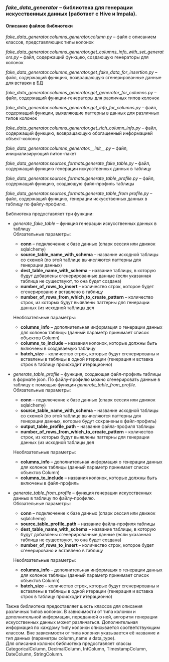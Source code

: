 ### *fake_data_generator* – библиотека для генерации искусственных данных (работает с Hive и Impala).

#### Описание файлов библиотеки

*fake_data_generator.columns_generator.column.py* – файл с описанием классов, представляющих типы колонок

*fake_data_generator.columns_generator.get_columns_info_with_set_generators.py* – файл, содержащий функцию, создающую генераторы для колонок

*fake_data_generator.columns_generator.get_fake_data_for_insertion.py* – файл, содержащий функцию, возвращающую сгенерированные данные для вставки в БД

*fake_data_generator.columns_generator.get_generator_for_columns.py* – файл, содержащий функции-генераторы для различных типов колонок

*fake_data_generator.columns_generator.get_info_for_columns.py* – файл, содержащий функции, выявляющие паттерны в данных для различных типов колонок

*fake_data_generator.columns_generator.get_rich_column_info.py* – файл, содержащий функцию, возвращающую обогащенный информацией объект-колонку

*fake_data_generator.columns_generator.\_\_init\_\_.py* – файл, инициализирующий питон-пакет

*fake_data_generator.sources_formats.generate_fake_table.py* – файл, содержащий функцию генерации искусственных данных в таблицу

*fake_data_generator.sources_formats.generate_table_profile.py* – файл, содержащий функцию, создающую файл-профиль таблицы

*fake_data_generator.sources_formats.generate_table_from profile.py* – файл, содержащий функцию, генерации искусственных данных в таблицу по файлу-профилю. 


Библиотека предоставляет три функции:

- *generate_fake_table* – функция генерации искусственных данных в таблицу  
Обязательные параметры:
  - **conn** – подключение к базе данных (спарк сессия или движок sqlalchemy)
  - **source_table_name_with_schema** – название исходной таблицы со схемой (по этой таблице вычисляются паттерны для генерации данных)
  - **dest_table_name_with_schema** – название таблицы, в которую будут добавлены сгенерированные данные (если указанная таблица не существуют, то она будет создана)
  - **number_of_rows_to_insert** – количество строк, которое будет сгенерировано и вставлено в таблицу
  - **number_of_rows_from_which_to_create_pattern** – количество строк, из которых будут выявлены паттерны для генерации данных (из исходной таблицы дел

  Необязательные параметры:
  - **columns_info** – дополнительная информация о генерации данных для колонок таблицы (данный параметр принимает список объектов Column)
  - **columns_to_include** – названия колонок, которые должны быть включены в создаваемую таблицу
  - **batch_size** – количество строк, которые будут сгенерированы и вставлены в таблицы в одной итерации (генерация и вставка строк в таблицу происходит итерационно)


- *generate_table_profile* – функция, создающая файл-профиль таблицы в формате json. По файлу-профилю можно сгенерировать данные в таблицу с помощью функции *generate_table_from_profile*.  
Обязательные параметры:
  - **conn** – подключение к базе данных (спарк сессия или движок sqlalchemy)
  - **source_table_name_with_schema** – название исходной таблицы со схемой (по этой таблице вычисляются паттерны для генерации данных, которые будут сохранены в файл-профиль)
  - **output_table_profile_path** – название файла-профиля таблицы
  - **number_of_rows_from_which_to_create_pattern** – количество строк, из которых будут выявлены паттерны для генерации данных (из исходной таблицы дел

  Необязательные параметры:
  - **columns_info** – дополнительная информация о генерации данных для колонок таблицы (данный параметр принимает список объектов Column)
  - **columns_to_include** – названия колонок, которые должны быть включены в файл-профиль

  
- *generate_table_from_profile* – функция генерации искусственных данных в таблицу по файлу-профилю.  
Обязательные параметры:
  - **conn** – подключение к базе данных (спарк сессия или движок sqlalchemy)
  - **source_table_profile_path** – название файла-профиля таблицы
  - **dest_table_name_with_schema** – название таблицы, в которую будут добавлены сгенерированные данные (если указанная таблица не существуют, то она будет создана)
  - **number_of_rows_to_insert** – количество строк, которое будет сгенерировано и вставлено в таблицу

  Необязательные параметры:
  - **columns_info** – дополнительная информация о генерации данных для колонок таблицы (данный параметр принимает список объектов Column)
  - **batch_size** – количество строк, которые будут сгенерированы и вставлены в таблицы в одной итерации (генерация и вставка строк в таблицу происходит итерационно)

Также библиотека предоставляет шесть классов для описания различных типов колонок.
В зависимости от типа колонки и дополнительной информации, переданной о ней, алгоритм генерации искусственных данных может различаться. Дополнительная информация по каждому типу колонки описывается соответствующим классом.
Вне зависимости от типа колонки указывается её название и тип данных (параметры column_name и data_type).  
Для описания колонок библиотека предоставляет классы CategoricalColumn, DecimalColumn, IntColumn, TimestampColumn, DateColumn, StringColumn.